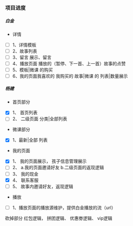 ### 项目进度
##### 白金
- 详情
- [ ] 1、详情模板
- [ ] 2、故事列表
- [ ] 3、留言  展示、留言
- [ ] 4、播放页面 播放的（暂停、下一首、上一首）故事的点赞
- [ ] 5、模板|微课 的购买
- [ ] 6、我的页面我喜欢的 我购买的 故事|微课 的 列表|数量展示

##### 杨建
- 首页部分
- [x] 1、 首页列表
- [ ] 2、 二级页面 分类|全部列表
- 微课部分
- [x] 1、最新|全部 列表
- 我的页面
- [x] 1、 我的页面展示， 孩子信息管理展示
- [ ] 2、 a.我的页面邀请好友 b.二级页面的返现逻辑
- [ ] 3、 我的现金
- [x] 4、 联系客服
- [ ] 5、 故事内邀请好友，返现逻辑
- 播放
- [ ] 1、播放页面的播放源维护，提供白金播放的流（url）


砍掉部分
红包逻辑， 拼团逻辑、 优惠劵逻辑、 vip逻辑
